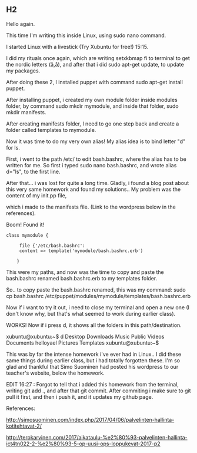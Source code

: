 ## H2

Hello again.

This time I'm writing this inside Linux, using sudo nano command.

I started Linux with a livestick (Try Xubuntu for free!) 15:15.

I did my rituals once again, which are writing setxkbmap fi to terminal to get the nordic letters (ä,å), and after that i did sudo apt-get update, to update my packages.

After doing these 2, I installed puppet with command sudo apt-get install puppet.

After installing puppet, i created my own module folder inside modules folder, by command sudo mkdir mymodule, and inside that folder, sudo mkdir manifests.

After creating manifests folder, I need to go one step back and create a folder called templates to mymodule.

Now it was time to do my very own alias! My alias idea is to bind letter "d" for ls.

First, i went to the path /etc/ to edit bash.bashrc, where the alias has to be written for me. So first i typed sudo nano bash.bashrc, and wrote alias d="ls", to the first line.

After that... i was lost for quite a long time. Gladly, i found a blog post about this very same homework and found my solutions.. My problem was the content of my init.pp file,

which i made to the manifests file. (Link to the wordpress below in the references).

Boom! Found it!


	class mymodule {

		 file {'/etc/bash.bashrc':
		 content => template('mymodule/bash.bashrc.erb')

        }


This were my paths, and now was the time to copy and paste the bash.bashrc renamed bash.bashrc.erb to my templates folder.

So.. to copy paste the bash.bashrc renamed, this was my command: sudo cp bash.bashrc /etc/puppet/modules/mymodule/templates/bash.bashrc.erb

Now if i want to try it out, i need to close my terminal and open a new one (I don't know why, but that's what seemed to work during earlier class). 

WORKS! Now if i press d, it shows all the folders in this path/destination.

xubuntu@xubuntu:~$ d
Desktop    Downloads  Music     Public     Videos
Documents  helloyael  Pictures  Templates
xubuntu@xubuntu:~$ 

This was by far the intense homework i've ever had in Linux.. I did these same things during earlier class, but i had totally forgotten these. I'm so glad and thankful that
Simo Suominen had posted his wordpress to our teacher's website, below the homework.

EDIT 16:27 : Forgot to tell that i added this homework from the terminal, writing git add ., and after that git commit. After commiting i make sure to git pull it first, and then
i push it, and it updates my github page.

References:

http://simosuominen.com/index.php/2017/04/06/palvelinten-hallinta-kotitehtavat-2/

http://terokarvinen.com/2017/aikataulu-%e2%80%93-palvelinten-hallinta-ict4tn022-2-%e2%80%93-5-op-uusi-ops-loppukevat-2017-p2

